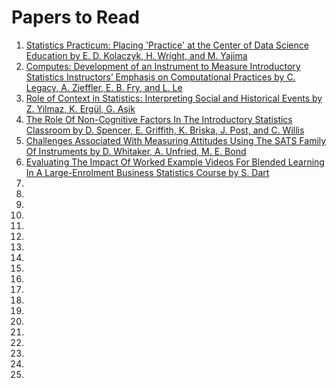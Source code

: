 # Papers to Read
1. [Statistics Practicum: Placing 'Practice' at the Center of Data Science Education by E. D. Kolaczyk, H. Wright, and M. Yajima](https://hdsr.mitpress.mit.edu/pub/twyc748y/release/4)
2. [Computes: Development of an Instrument to Measure Introductory Statistics Instructors’ Emphasis on Computational Practices by C. Legacy, A. Zieffler, E. B. Fry, and L. Le](https://iase-pub.org/ojs/SERJ/article/view/63)
3. [Role of Context in Statistics: Interpreting Social and Historical Events by Z. Yilmaz, K. Ergül, G. Aşik](https://iase-pub.org/ojs/SERJ/article/view/72)
4. [The Role Of Non-Cognitive Factors In The Introductory Statistics Classroom by D. Spencer, E. Griffith, K. Briska, J. Post, and C. Willis](https://iase-pub.org/ojs/SERJ/article/view/77)
5. [Challenges Associated With Measuring Attitudes Using The SATS Family Of Instruments by D. Whitaker, A. Unfried, M. E. Bond](https://iase-pub.org/ojs/SERJ/article/view/88)
6. [Evaluating The Impact Of Worked Example Videos For Blended Learning In A Large-Enrolment Business Statistics Course by S. Dart](https://iase-pub.org/ojs/SERJ/article/view/93)
7. []()
8. []()
9. []()
10. []()
11. []()
12. []()
13. []()
14. []()
15. []()
16. []()
17. []()
18. []()
19. []()
20. []()
21. []()
22. []()
23. []()
24. []()
25. []()
